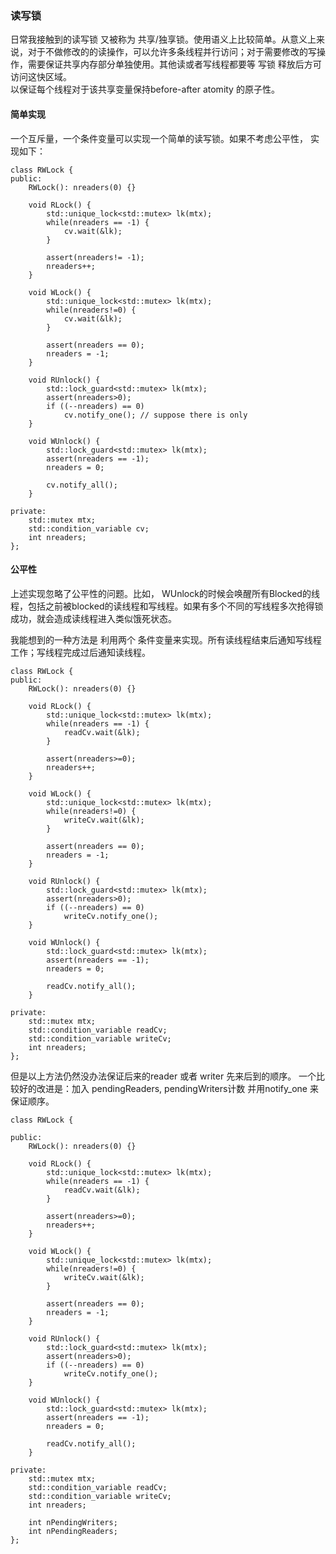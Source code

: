 ### 读写锁

日常我接触到的读写锁 又被称为 共享/独享锁。使用语义上比较简单。从意义上来说，对于不做修改的的读操作，可以允许多条线程并行访问；对于需要修改的写操作，需要保证共享内存部分单独使用。其他读或者写线程都要等 写锁 释放后方可访问这快区域。  
以保证每个线程对于该共享变量保持before-after atomity 的原子性。

#### 简单实现

一个互斥量，一个条件变量可以实现一个简单的读写锁。如果不考虑公平性， 实现如下：

```
class RWLock {
public:
    RWLock(): nreaders(0) {}

    void RLock() {
        std::unique_lock<std::mutex> lk(mtx);
        while(nreaders == -1) {
            cv.wait(&lk);
        }

        assert(nreaders!= -1);
        nreaders++;
    }

    void WLock() {
        std::unique_lock<std::mutex> lk(mtx);
        while(nreaders!=0) {
            cv.wait(&lk);
        }

        assert(nreaders == 0);
        nreaders = -1;
    }

    void RUnlock() {
        std::lock_guard<std::mutex> lk(mtx);
        assert(nreaders>0);
        if ((--nreaders) == 0) 
            cv.notify_one(); // suppose there is only 
    }

    void WUnlock() {
        std::lock_guard<std::mutex> lk(mtx);
        assert(nreaders == -1);
        nreaders = 0;

        cv.notify_all();
    }

private:
    std::mutex mtx;
    std::condition_variable cv;
    int nreaders;
};
```

#### 公平性

上述实现忽略了公平性的问题。比如， WUnlock的时候会唤醒所有Blocked的线程，包括之前被blocked的读线程和写线程。如果有多个不同的写线程多次抢得锁成功，就会造成读线程进入类似饿死状态。

我能想到的一种方法是 利用两个 条件变量来实现。所有读线程结束后通知写线程工作；写线程完成过后通知读线程。

```
class RWLock {
public:
    RWLock(): nreaders(0) {}

    void RLock() {
        std::unique_lock<std::mutex> lk(mtx);
        while(nreaders == -1) {
            readCv.wait(&lk);
        }

        assert(nreaders>=0);
        nreaders++;
    }

    void WLock() {
        std::unique_lock<std::mutex> lk(mtx);
        while(nreaders!=0) {
            writeCv.wait(&lk);
        }

        assert(nreaders == 0);
        nreaders = -1;
    }

    void RUnlock() {
        std::lock_guard<std::mutex> lk(mtx);
        assert(nreaders>0);
        if ((--nreaders) == 0) 
            writeCv.notify_one();
    }

    void WUnlock() {
        std::lock_guard<std::mutex> lk(mtx);
        assert(nreaders == -1);
        nreaders = 0;

        readCv.notify_all();
    }

private:
    std::mutex mtx;
    std::condition_variable readCv;
    std::condition_variable writeCv;
    int nreaders;
};
```

但是以上方法仍然没办法保证后来的reader 或者 writer 先来后到的顺序。 一个比较好的改进是：加入 pendingReaders, pendingWriters计数 并用notify\_one 来保证顺序。

```
class RWLock {
```

```
public:
    RWLock(): nreaders(0) {}

    void RLock() {
        std::unique_lock<std::mutex> lk(mtx);
        while(nreaders == -1) {
            readCv.wait(&lk);
        }

        assert(nreaders>=0);
        nreaders++;
    }

    void WLock() {
        std::unique_lock<std::mutex> lk(mtx);
        while(nreaders!=0) {
            writeCv.wait(&lk);
        }

        assert(nreaders == 0);
        nreaders = -1;
    }

    void RUnlock() {
        std::lock_guard<std::mutex> lk(mtx);
        assert(nreaders>0);
        if ((--nreaders) == 0) 
            writeCv.notify_one();
    }

    void WUnlock() {
        std::lock_guard<std::mutex> lk(mtx);
        assert(nreaders == -1);
        nreaders = 0;

        readCv.notify_all();
    }

private:
    std::mutex mtx;
    std::condition_variable readCv;
    std::condition_variable writeCv;
    int nreaders;
    
    int nPendingWriters;
    int nPendingReaders;
};
```



